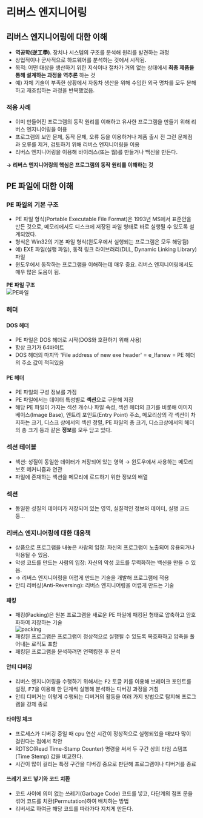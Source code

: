 # 리버스 엔지니어링

## 리버스 엔지니어링에 대한 이해 
- **역공학(逆工學)**. 장치나 시스템의 구조를 분석해 원리를 발견하는 과정
- 상업적이나 군사적으로 하드웨어를 분석하는 것에서 시작됨.
- 목적: 어떤 대상을 생산하기 위한 지식이나 절차가 거의 없는 상태에서 **최종 제품을 통해 설계하는 과정을 역추론** 하는 것 
- 예) 자체 기술이 부족한 상황에서 자동차 생산을 위해 수입한 외국 명차를 모두 분해하고 재조립하는 과정을 반복했었음.

### 적용 사례
- 이미 만들어진 프로그램의 동작 원리를 이해하고 유사한 프로그램을 만들기 위해 리버스 엔지니어링을 이용  
- 프로그램의 보안 문제, 동작 문제, 오류 등을 이용하거나 제품 출시 전 그런 문제점과 오류를 제거, 검토하기 위해 리버스 엔지니어링을 이용  
- 리버스 엔지니어링을 이용해 바이러스(또는 웜)를 만들거나 백신을 만든다.  

**→ 리버스 엔지니어링의 핵심은 프로그램의 동작 원리를 이해하는 것**  


## PE 파일에 대한 이해  

### PE 파일의 기본 구조 
- PE 파일 형식(Portable Executable File Format)은 1993년 MS에서 표준안을 만든 것으로, 메모리에서도 디스크에 저장된 파일 형태로 바로 실행될 수 있도록 설계되었다.  
- 형식은 Win32의 기본 파일 형식(윈도우에서 실행되는 프로그램은 모두 해당됨)  
- 예) EXE 파일(실행 파일), 동적 링크 라이브러리(DLL, Dynamic Linking Library)파일  
- 윈도우에서 동작하는 프로그램을 이해하는데 매우 중요. 리버스 엔지니어링에서도 매우 많은 도움이 됨.

**PE 파일 구조**  
![PE파일](http://cfile1.uf.tistory.com/image/26426943530B620E0FA365)

### 헤더
#### DOS 헤더
- PE 파일은 DOS 헤더로 시작(DOS와 호환하기 위해 사용)  
- 항상 크기가 64바이트  
- DOS 헤더의 마지막 'File address of new exe header' = e_lfanew = PE 헤더의 주소 값이 적혀있음 

#### PE 헤더  
- PE 파일의 구성 정보를 가짐  
- PE 파일에서는 데이터 특성별로 **섹션**으로 구분해 저장 
- 해당 PE 파일이 가지는 섹션 개수나 파일 속성, 섹션 헤더의 크기를 비롯해 이미지 베이스(Image Base), 엔트리 포인트(Entry Point) 주소, 메모리상의 각 섹션이 차지하는 크기, 디스크 상에서의 섹션 정렬, PE 파일의 총 크기, 디스크상에서의 헤더의 총 크기 등과 같은 **정보**를 모두 담고 있다.  

### 섹션 테이블  
- 섹션: 성질이 동일한 데이터가 저장되어 있는 영역 → 윈도우에서 사용하는 메모리 보호 메커니즘과 연관  
- 파일에 존재하는 섹션을 메모리에 로드하기 위한 정보의 배열  

### 섹션
- 동일한 성질의 데이터가 저장되어 있는 영역, 실질적인 정보와 데이터, 실행 코드 등...  

### 리버스 엔지니어링에 대한 대응책  
- 상품으로 프로그램을 내놓은 사람의 입장: 자신의 프로그램이 노출되어 유용되거나 악용될 수 있음.
- 악성 코드를 만드는 사람의 입장: 자신의 악성 코드를 무력화하는 백신을 만들 수 있음. 
- → 리버스 엔지니어링을 어렵게 만드는 기술을 개발해 프로그램에 적용 
- 안티 리버싱(Anti-Reversing): 리버스 엔지니어링을 어렵게 만드는 기술  

#### 패킹
- 패킹(Packing)은 원본 프로그램을 새로운 PE 파일에 패킹된 형태로 압축하고 암호화하여 저장하는 기술  
![packing](http://cfs4.tistory.com/upload_control/download.blog?fhandle=YmxvZzU2NDM3QGZzNC50aXN0b3J5LmNvbTovYXR0YWNoLzAvMTIuanBn)  
- 패킹된 프로그램은 프로그램이 정상적으로 실행될 수 있도록 복호화하고 압축을 풀어내는 로직도 포함  
- 패킹된 프로그램을 분석하려면 언팩킹한 후 분석  

#### 안티 디버깅  
- 리버스 엔지니어링을 수행하기 위해서는 <kbd>F2</Kbd> 토글 키를 이용해 브레이크 포인트를 설정, <kbd>F7</kbd>을 이용해 한 단계씩 실행해 분석하는 디버깅 과정을 거침  
- 안티 디버거는 이렇게 수행되는 디버거의 활동을 여러 가지 방법으로 탐지해 프로그램을 강제 종료  

#### 타이밍 체크  
- 프로세스가 디버깅 중일 때 cpu 연산 시간이 정상적으로 실행되었을 때보다 많이 걸린다는 점에서 착안   
- RDTSC(Read Time-Stamp Counter) 명령을 써서 두 구간 상의 타임 스탬프(Time Stemp) 값을 비교한다.  
- 시간이 많이 걸리는 특정 구간을 디버깅 중으로 판단해 프로그램이나 디버거를 종료  

#### 쓰레기 코드 넣기와 코드 치환  
- 코드 사이에 의미 없는 쓰레기(Garbage Code) 코드를 넣고, 다단계의 점프 문을 섞어 코드를 치환(Permutation)하여 배치하는 방법  
- 리버서로 하여금 해당 코드를 따라가다 지치게 만든다. 

